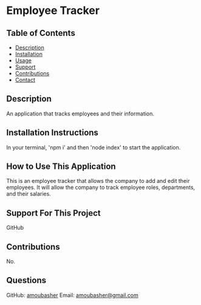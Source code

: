# Employee Tracker

  ## Table of Contents
  - [Description](#description)
  - [Installation](#installation)
  - [Usage](#usage)
  - [Support](#support)
  - [Contributions](#contributions)
  - [Contact](#email)

  ## Description
  An application that tracks employees and their information.

  ## Installation Instructions
  In your terminal, 'npm i' and then 'node index' to start the application.

  ## How to Use This Application
  This is an employee tracker that allows the company to add and edit their employees. It will allow the company to track employee roles, departments, and their salaries.

  ## Support For This Project
  GitHub

  ## Contributions
  No.

  ## Questions
  GitHub: [amoubasher](https://github.com/amoubasher)
  Email: [amoubasher@gmail.com](mailto:amoubasher@gmail.com)

